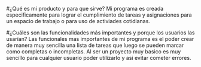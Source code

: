 #¿Qué es mi producto y para que sirve?
Mi programa es creada especificamente para lograr el cumplimiento de tareas y asignaciones para un espacio de trabajo o para uso de activiades cotidianas.

#¿Cuáles son las funcionalidades más importantes y porque los usuarios las usarían?
Las funcionales mas importantes de mi programa es el poder crear de manera muy sencilla una lista de tareas que luego se pueden marcar como completas o incompletas. Al ser un proyecto muy basico es muy sencillo para cualquier usuario poder utilizarlo y asi evitar cometer errores.
